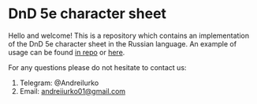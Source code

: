 # DnD 5e character sheet

Hello and welcome! This is a repository which contains an implementation of the DnD 5e character sheet in the Russian language. An example of usage can be found [in repo](https://github.com/AndreiIurko/DnD/blob/master/Recording.mp4) or [here](https://drive.google.com/file/d/1ML4hJ6md3heZZJM5pS4Mg-EL6V0hyLGt/view?usp=sharing).

For any questions please do not hesitate to contact us:

1. Telegram: @AndreiIurko
2. Email: andreiiurko01@gmail.com
